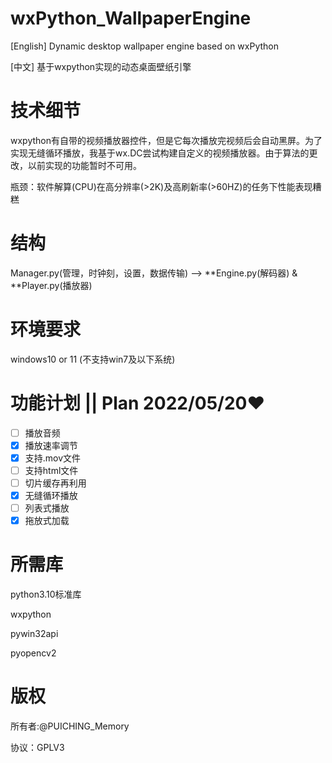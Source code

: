 # wxPython_WallpaperEngine

[English]  Dynamic desktop wallpaper engine based on wxPython

[中文] 基于wxpython实现的动态桌面壁纸引擎

# 技术细节

wxpython有自带的视频播放器控件，但是它每次播放完视频后会自动黑屏。为了实现无缝循环播放，我基于wx.DC尝试构建自定义的视频播放器。由于算法的更改，以前实现的功能暂时不可用。

瓶颈：软件解算(CPU)在高分辨率(>2K)及高刷新率(>60HZ)的任务下性能表现糟糕

# 结构

Manager.py(管理，时钟刻，设置，数据传输) --> **Engine.py(解码器) & **Player.py(播放器)

# 环境要求

windows10 or 11 (不支持win7及以下系统)

# 功能计划 || Plan 2022/05/20❤

* [ ] 播放音频
* [X] 播放速率调节
* [X] 支持.mov文件
* [ ] 支持html文件
* [ ] 切片缓存再利用
* [X] 无缝循环播放
* [ ] 列表式播放
* [X] 拖放式加载

# 所需库

python3.10标准库

wxpython

pywin32api

pyopencv2

# 版权

所有者:@PUICHING_Memory

协议：GPLV3
